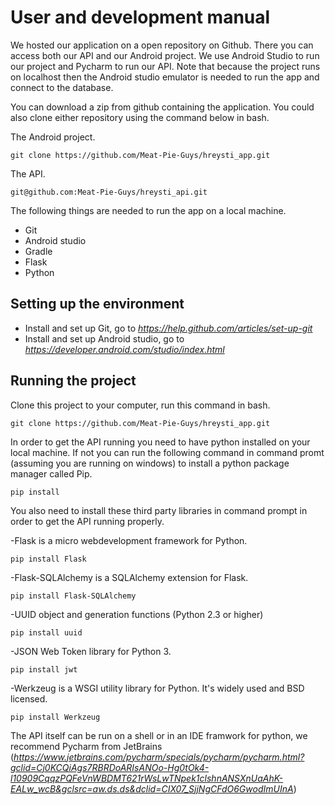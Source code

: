 # **User and development manual**  

We hosted our application on a open repository on Github. There you can access both our API and our Android project. We use Android Studio to run our project and Pycharm to run our API. Note that because the project runs on localhost then the Android studio emulator is needed to run the app and connect to the database.

You can download a zip from github containing the application.
You could also clone either repository using the command below in bash.

The Android project.
```
git clone https://github.com/Meat-Pie-Guys/hreysti_app.git
```
The API.
```
git@github.com:Meat-Pie-Guys/hreysti_api.git
```

The following things are needed to run the app on a local machine.  
* Git 
* Android studio 
* Gradle 
* Flask
* Python 

## **Setting up the environment**  

* Install and set up Git, go to *https://help.github.com/articles/set-up-git*  
* Install and set up Android studio, go to *https://developer.android.com/studio/index.html*  


## **Running the project**

Clone this project to your computer, run this command in bash.  
```
git clone https://github.com/Meat-Pie-Guys/hreysti_app.git
```

In order to get the API running you need to have python installed on your local machine. If not you can run the following command in command promt (assuming you are running on windows) to install a python package manager called Pip.
```
pip install
```

You also need to install these third party libraries in command prompt in order to get the API running properly.

-Flask is a micro webdevelopment framework for Python.
```
pip install Flask
```
-Flask-SQLAlchemy is a SQLAlchemy extension for Flask.
```
pip install Flask-SQLAlchemy
```
-UUID object and generation functions (Python 2.3 or higher)
```
pip install uuid
```
-JSON Web Token library for Python 3.
```
pip install jwt
```
-Werkzeug is a WSGI utility library for Python. It's widely used and BSD licensed.
```
pip install Werkzeug
```

The API itself can be run on a shell or in an IDE framwork for python, we recommend Pycharm from JetBrains (*https://www.jetbrains.com/pycharm/specials/pycharm/pycharm.html?gclid=Cj0KCQiAgs7RBRDoARIsANOo-Hg0tOk4-l10909CqqzPQFeVnWBDMT621rWsLwTNpek1clshnANSXnUaAhK-EALw_wcB&gclsrc=aw.ds.ds&dclid=CIX07_SjjNgCFdO6GwodImUInA*)

